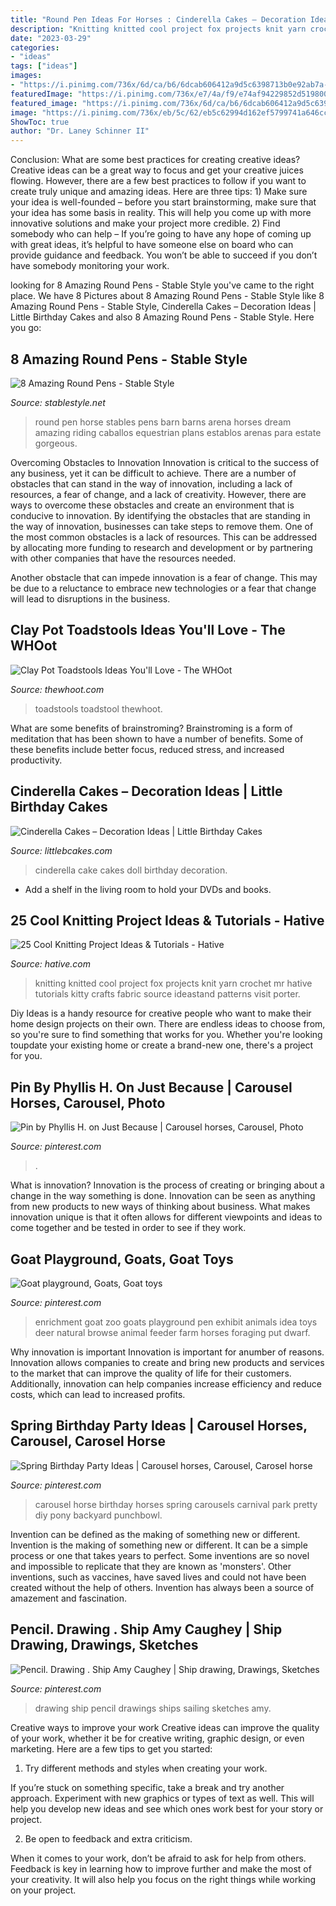 ```yaml
---
title: "Round Pen Ideas For Horses : Cinderella Cakes – Decoration Ideas"
description: "Knitting knitted cool project fox projects knit yarn crochet mr hative tutorials kitty crafts fabric source ideastand patterns visit porter"
date: "2023-03-29"
categories:
- "ideas"
tags: ["ideas"]
images:
- "https://i.pinimg.com/736x/6d/ca/b6/6dcab606412a9d5c6398713b0e92ab7a--goat-enrichment-ideas-chicken-enrichment.jpg"
featuredImage: "https://i.pinimg.com/736x/e7/4a/f9/e74af94229852d519800ba8f468900d1--drawing-ideas-pirates.jpg"
featured_image: "https://i.pinimg.com/736x/6d/ca/b6/6dcab606412a9d5c6398713b0e92ab7a--goat-enrichment-ideas-chicken-enrichment.jpg"
image: "https://i.pinimg.com/736x/eb/5c/62/eb5c62994d162ef5799741a646cc997e--break-free-carousel-horses.jpg"
ShowToc: true
author: "Dr. Laney Schinner II"
---
```



Conclusion: What are some best practices for creating creative ideas?
Creative ideas can be a great way to focus and get your creative juices flowing. However, there are a few best practices to follow if you want to create truly unique and amazing ideas. Here are three tips: 1) Make sure your idea is well-founded – before you start brainstorming, make sure that your idea has some basis in reality. This will help you come up with more innovative solutions and make your project more credible. 2) Find somebody who can help – If you’re going to have any hope of coming up with great ideas, it’s helpful to have someone else on board who can provide guidance and feedback. You won’t be able to succeed if you don’t have somebody monitoring your work.

	

		
looking for 8 Amazing Round Pens - Stable Style you've came to the right place. We have 8 Pictures about 8 Amazing Round Pens - Stable Style like 8 Amazing Round Pens - Stable Style, Cinderella Cakes – Decoration Ideas | Little Birthday Cakes and also 8 Amazing Round Pens - Stable Style. Here you go:
		
    
## 8 Amazing Round Pens - Stable Style

<img loading=lazy src="https://i2.wp.com/stablestyle.net/wp-content/uploads/2016/06/Stunning-round-pen-that-blends-in-with-the-home-and-its-features.jpg?fit=650%2C416" onerror="this.onerror=null;this.src='https://tse4.mm.bing.net/th?id=OIP.aK-EoV7B4sopp4sWABd7ggHaEv&amp;pid=15.1';" alt="8 Amazing Round Pens - Stable Style">

_Source: stablestyle.net_

>round pen horse stables pens barn barns arena horses dream amazing riding caballos equestrian plans establos arenas para estate gorgeous. 

	

Overcoming Obstacles to Innovation
Innovation is critical to the success of any business, yet it can be difficult to achieve. There are a number of obstacles that can stand in the way of innovation, including a lack of resources, a fear of change, and a lack of creativity. However, there are ways to overcome these obstacles and create an environment that is conducive to innovation.
By identifying the obstacles that are standing in the way of innovation, businesses can take steps to remove them. One of the most common obstacles is a lack of resources. This can be addressed by allocating more funding to research and development or by partnering with other companies that have the resources needed.

Another obstacle that can impede innovation is a fear of change. This may be due to a reluctance to embrace new technologies or a fear that change will lead to disruptions in the business.

    
## Clay Pot Toadstools Ideas You&#039;ll Love - The WHOot

<img loading=lazy src="https://cdn.thewhoot.com/wp-content/uploads/2018/10/clay-pot-toadstool--1068x1424.jpg" onerror="this.onerror=null;this.src='https://tse1.mm.bing.net/th?id=OIP.qfGQXA_PvbszBXzGhSzfdwHaJ4&amp;pid=15.1';" alt="Clay Pot Toadstools Ideas You&#039;ll Love - The WHOot">

_Source: thewhoot.com_

>toadstools toadstool thewhoot. 

	

What are some benefits of brainstroming?
Brainstroming is a form of meditation that has been shown to have a number of benefits. Some of these benefits include better focus, reduced stress, and increased productivity.

    
## Cinderella Cakes – Decoration Ideas | Little Birthday Cakes

<img loading=lazy src="http://www.littlebcakes.com/wp-content/uploads/2013/08/Cinderella-Doll-Cake.jpg" onerror="this.onerror=null;this.src='https://tse3.mm.bing.net/th?id=OIP._KVCVSG6PGzl9r8pAEEcLgHaE8&amp;pid=15.1';" alt="Cinderella Cakes – Decoration Ideas | Little Birthday Cakes">

_Source: littlebcakes.com_

>cinderella cake cakes doll birthday decoration. 

	

- Add a shelf in the living room to hold your DVDs and books.

    
## 25 Cool Knitting Project Ideas &amp; Tutorials - Hative

<img loading=lazy src="https://hative.com/wp-content/uploads/2014/11/knitting-project-ideas/2-knitted-fox.jpg" onerror="this.onerror=null;this.src='https://tse4.mm.bing.net/th?id=OIP.2WMUqdBuS5i-9x7vyBlCngHaH-&amp;pid=15.1';" alt="25 Cool Knitting Project Ideas &amp; Tutorials - Hative">

_Source: hative.com_

>knitting knitted cool project fox projects knit yarn crochet mr hative tutorials kitty crafts fabric source ideastand patterns visit porter. 

	

Diy Ideas is a handy resource for creative people who want to make their home design projects on their own. There are endless ideas to choose from, so you're sure to find something that works for you. Whether you're looking toupdate your existing home or create a brand-new one, there's a project for you.

    
## Pin By Phyllis H. On Just Because | Carousel Horses, Carousel, Photo

<img loading=lazy src="https://i.pinimg.com/736x/eb/5c/62/eb5c62994d162ef5799741a646cc997e--break-free-carousel-horses.jpg" onerror="this.onerror=null;this.src='https://tse4.mm.bing.net/th?id=OIP.hcD-WuRWw1x7jGGIWHBRSQHaHL&amp;pid=15.1';" alt="Pin by Phyllis H. on Just Because | Carousel horses, Carousel, Photo">

_Source: pinterest.com_

>. 

	

What is innovation?
Innovation is the process of creating or bringing about a change in the way something is done. Innovation can be seen as anything from new products to new ways of thinking about business. What makes innovation unique is that it often allows for different viewpoints and ideas to come together and be tested in order to see if they work.

    
## Goat Playground, Goats, Goat Toys

<img loading=lazy src="https://i.pinimg.com/736x/6d/ca/b6/6dcab606412a9d5c6398713b0e92ab7a--goat-enrichment-ideas-chicken-enrichment.jpg" onerror="this.onerror=null;this.src='https://tse1.mm.bing.net/th?id=OIP.6ny7K4YQTQUsvLGsq6v4OQHaJ3&amp;pid=15.1';" alt="Goat playground, Goats, Goat toys">

_Source: pinterest.com_

>enrichment goat zoo goats playground pen exhibit animals idea toys deer natural browse animal feeder farm horses foraging put dwarf. 

	

Why innovation is important
Innovation is important for anumber of reasons. Innovation allows companies to create and bring new products and services to the market that can improve the quality of life for their customers. Additionally, innovation can help companies increase efficiency and reduce costs, which can lead to increased profits.

    
## Spring Birthday Party Ideas | Carousel Horses, Carousel, Carosel Horse

<img loading=lazy src="https://i.pinimg.com/736x/68/53/08/68530869c4f58857535c00b9b31cac13--royalty-free-stock-photos-carousels.jpg" onerror="this.onerror=null;this.src='https://tse2.mm.bing.net/th?id=OIP.OsmAbBcPduhKxZ4Yqn0RjAHaLH&amp;pid=15.1';" alt="Spring Birthday Party Ideas | Carousel horses, Carousel, Carosel horse">

_Source: pinterest.com_

>carousel horse birthday horses spring carousels carnival park pretty diy pony backyard punchbowl. 

	

Invention can be defined as the making of something new or different.
Invention is the making of something new or different. It can be a simple process or one that takes years to perfect. Some inventions are so novel and impossible to replicate that they are known as 'monsters'. Other inventions, such as vaccines, have saved lives and could not have been created without the help of others. Invention has always been a source of amazement and fascination.

    
## Pencil. Drawing . Ship Amy Caughey | Ship Drawing, Drawings, Sketches

<img loading=lazy src="https://i.pinimg.com/736x/e7/4a/f9/e74af94229852d519800ba8f468900d1--drawing-ideas-pirates.jpg" onerror="this.onerror=null;this.src='https://tse3.mm.bing.net/th?id=OIP.ig5W1dHfxE7ukH37HysAdgHaJ3&amp;pid=15.1';" alt="Pencil. Drawing . Ship Amy Caughey | Ship drawing, Drawings, Sketches">

_Source: pinterest.com_

>drawing ship pencil drawings ships sailing sketches amy. 

	

Creative ways to improve your work
Creative ideas can improve the quality of your work, whether it be for creative writing, graphic design, or even marketing. Here are a few tips to get you started:
1. Try different methods and styles when creating your work.

If you’re stuck on something specific, take a break and try another approach. Experiment with new graphics or types of text as well. This will help you develop new ideas and see which ones work best for your story or project.

2. Be open to feedback and extra criticism.

When it comes to your work, don’t be afraid to ask for help from others. Feedback is key in learning how to improve further and make the most of your creativity. It will also help you focus on the right things while working on your project.


